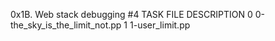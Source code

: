 0x1B. Web stack debugging #4 TASK FILE DESCRIPTION 0 0-the_sky_is_the_limit_not.pp 1 1-user_limit.pp
